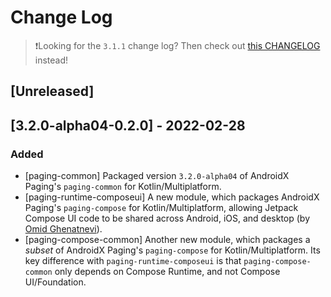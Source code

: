 # Change Log

> ❗Looking for the `3.1.1` change log?
> Then check out [this CHANGELOG](https://github.com/cashapp/multiplatform-paging/blob/main/CHANGELOG.md) instead! 

## [Unreleased]

## [3.2.0-alpha04-0.2.0] - 2022-02-28

### Added

- [paging-common] Packaged version `3.2.0-alpha04` of AndroidX Paging's `paging-common` for Kotlin/Multiplatform.
- [paging-runtime-composeui] A new module, which packages AndroidX Paging's `paging-compose` for Kotlin/Multiplatform, 
  allowing Jetpack Compose UI code to be shared across Android, iOS, and desktop (by [Omid Ghenatnevi](https://github.com/crocsandcoffee)).
- [paging-compose-common] Another new module, which packages a _subset_ of AndroidX Paging's `paging-compose` for Kotlin/Multiplatform.
  Its key difference with `paging-runtime-composeui` is that `paging-compose-common` only depends on Compose Runtime,
  and not Compose UI/Foundation.

